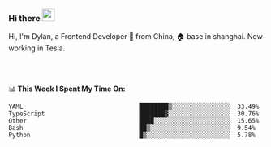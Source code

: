 ### Hi there <img src="https://media.giphy.com/media/hvRJCLFzcasrR4ia7z/giphy.gif" width="25px">

<!-- ![visitors](https://visitor-badge.glitch.me/badge?page_id=dislfyer.dislfyer) -->

Hi, I'm Dylan, a Frontend Developer 🚀 from China, 🏠 base in shanghai. Now working in Tesla.

<br/>
<br/>

📊 **This Week I Spent My Time On:**


<!--START_SECTION:waka-->

```text
YAML                                ████████▒░░░░░░░░░░░░░░░░  33.49%
TypeScript                          ███████▓░░░░░░░░░░░░░░░░░  30.76%
Other                               ████░░░░░░░░░░░░░░░░░░░░░  15.65%
Bash                                ██▒░░░░░░░░░░░░░░░░░░░░░░  9.54%
Python                              █▒░░░░░░░░░░░░░░░░░░░░░░░  5.78%
```

<!--END_SECTION:waka-->

<!--
**About Me:**
 -->
